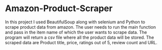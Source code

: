 # Amazon-Product-Scraper
In this project I used BeautifulSoup along with selenium and Python to scrape product data from amazon. The user needs to run the main function and pass in the item name of which the user wants to scrape data. The program will return a csv file where all the product data will be stored. The scraped data are Product title, price, ratings out of 5, review count and URL.
